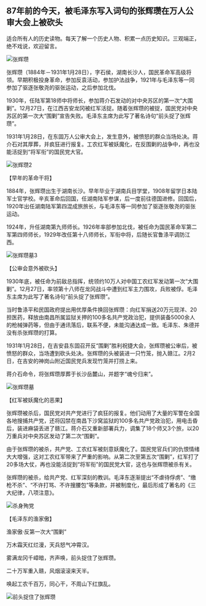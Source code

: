 ## 87年前的今天，被毛泽东写入词句的张辉瓒在万人公审大会上被砍头 

适合所有人的历史读物。每天了解一个历史人物、积累一点历史知识。三观端正，绝不戏说，欢迎留言。  



![张辉瓒](张辉瓒.jpg)

张辉瓒（1884年－1931年1月28日），字石侯，湖南长沙人，国民革命军高级将领。早期积极投身革命，参加反袁活动，参加护法战争，1921年与毛泽东等一同参加了驱逐张敬尧的驱张运动，之后参加北伐。

1930年，任陆军第18师中将师长，参加蒋介石发动的对中央苏区的第一次“大围剿”。12月27日，在江西吉安龙冈被红军活捉。随着张辉瓒的被捉，国民党对中央苏区的第一次大“围剿”宣告失败。毛泽东主席为此写了著名诗句“前头捉了张辉瓒”。

1931年1月28日，在东固万人公审大会上，发生意外，被愤怒的群众当场处决。蒋介石对其厚葬，并疯狂进行报复。工农红军被妖魔化，在反围剿的战争中，再也没能活捉到“将军衔”的国民党大官。



![张辉瓒2](张辉瓒2.jpg)

【早年的革命干将】

1884年，张辉瓒出生于湖南长沙。早年毕业于湖南兵目学堂，1908年留学日本陆军士官学校。辛亥革命后回国，任湖南陆军参谋，后一度前往德国进修。回国后，1920年出任湖南陆军第四混成旅旅长，与毛泽东等一同参加了驱逐张敬尧的驱张运动。

1924年，升任湖南第九师师长。1926年率部参加北伐，被任命为国民革命军第二军第四师师长，1929年改任第十八师师长，军衔中将，后随长官鲁涤平调防江西。

![张辉瓒墓3](张辉瓒墓3.jpeg)

【公审会意外被砍头】

1930年底，被任命为前敌总指挥，统领约10万人对中国工农红军发动第一次“大围剿”。12月27日，率领第十八师在龙冈战斗中遭到红军主力围攻，兵败被俘。毛泽东主席为此写了著名诗句“前头捉了张辉瓒”。

当时鲁涤平和民国政府提出用优厚条件换回张辉瓒：向红军捐送20万元现洋、20担医药，释放由南昌所属监狱关押的100多名共产党政治犯，提供装备5000余人的枪械弹药等，但由于通讯落后，联系不便，未能沟通达成一致。毛泽东、朱德并没有杀张辉瓒的打算。

1931年1月28日，在吉安县东固召开反“围剿”胜利祝捷大会，张辉瓒被公审后，被愤怒的群众，当场遭到砍头处决。张辉瓒的头被装进一只竹笼，抛入赣江。2月2日，在吉安的神岗山附近国民党兵发现竹笼并打捞上来。

蒋介石命令，将张辉瓒厚葬于长沙岳麓山，并题字“魂兮归来”。

![张辉瓒墓](张辉瓒墓.jpg)

【红军被妖魔化的恶果】

张辉瓒被杀后，国民党对共产党进行了疯狂的报复。他们动用了大量的军警在全国各地搜捕共产党，还将囚禁在南昌下沙窝监狱的100多名共产党政治犯，用电击昏后，装进麻袋丢进了赣江。蒋介石又重新部署兵力，调集了18个师又3个旅，以20万重兵对中央苏区发动了第二次“围剿”。

由于张辉瓒的被杀，共产党、工农红军被刻意妖魔化了。国民党官兵们的仇恨情绪大大增强，这对工农红军带来了严重的影响。从第二次至第五次“围剿”，红军打了20多场大仗，再也没能活捉到“将军衔”的国民党大官，这也与张辉瓒被杀有关。

张辉瓒的被杀，给共产党、红军深刻的教训。毛泽东逐渐提出“不虐待俘虏”、“缴枪不杀”、“不许打骂、不许搜腰包”等条款，并被制度化，最后形成了著名的《三大纪律，八项注意》。

![杀身殉党](杀身殉党.jpg)

【毛泽东的渔家傲】

渔家傲·反第一次大“围剿”

万木霜天红烂漫，天兵怒气冲霄汉。

雾满龙冈千嶂暗，齐声唤，前头捉住了张辉瓒。

二十万军重入赣，风烟滚滚来天半。

唤起工农千百万，同心干，不周山下红旗乱。



![前头捉住了张辉瓒](前头捉住了张辉瓒.jpeg)



